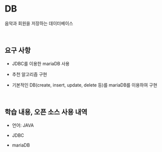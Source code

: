 # DB

음악과 회원을 저장하는 데이터베이스

&nbsp;

## 요구 사항

- JDBC를 이용한 mariaDB 사용

- 추천 알고리즘 구현

- 기본적인 DB(create, insert, update, delete 등)를 mariaDB를 이용하여 구현

&nbsp;

## 학습 내용, 오픈 소스 사용 내역

- 언어: JAVA

- JDBC

- mariaDB 
